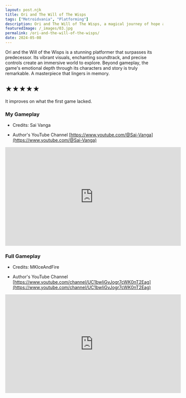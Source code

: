 ```yaml
---
layout: post.njk
title: Ori and The Will of The Wisps
tags: ["Metroidvania", "Platforming"]
description: Ori and The Will of The Wisps, a magical journey of hope and loss. Explore, fight, and soar in this stunning platformer.
featuredImage: /_images/03.jpg
permalink: /ori-and-the-will-of-the-wisps/
date: 2024-05-08
---
```


Ori and the Will of the Wisps is a stunning platformer that surpasses its predecessor. Its vibrant visuals, enchanting soundtrack, and precise controls create an immersive world to explore. Beyond gameplay, the game's emotional depth through its characters and story is truly remarkable. A masterpiece that lingers in memory.

## ★★★★★
It improves on what the first game lacked.


### My Gameplay

- Credits: Sai Vanga

- Author's YouTube Channel [https://www.youtube.com/@Sai-Vanga](https://www.youtube.com/@Sai-Vanga)

<iframe width="560" height="315" src="https://www.youtube.com/embed/_m2wphYyjUY?si=qUAFjL0NbBKt-UM8" title="YouTube video player" frameborder="0" allow="accelerometer; autoplay; clipboard-write; encrypted-media; gyroscope; picture-in-picture; web-share" referrerpolicy="strict-origin-when-cross-origin" allowfullscreen></iframe>

### Full Gameplay

- Credits: MKIceAndFire

- Author's YouTube Channel [https://www.youtube.com/channel/UC1bwliGvJogr7cWK0nT2Eag](https://www.youtube.com/channel/UC1bwliGvJogr7cWK0nT2Eag)
<iframe width="560" height="315" src="https://www.youtube.com/embed/fXUrR6EiEcY?si=i4GDB0dzr94JC8Dk" title="YouTube video player" frameborder="0" allow="accelerometer; autoplay; clipboard-write; encrypted-media; gyroscope; picture-in-picture; web-share" referrerpolicy="strict-origin-when-cross-origin" allowfullscreen></iframe>
